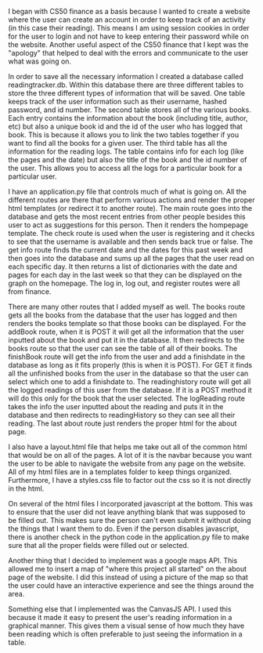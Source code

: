I began with CS50 finance as a basis because I wanted to create a website where the user can create an account in order to keep
track of an activity (in this case their reading). This means I am using session cookies in order for the user to login and not
have to keep entering their password while on the website. Another useful aspect of the CS50 finance that I kept was the "apology"
that helped to deal with the errors and communicate to the user what was going on.

In order to save all the necessary information I created a database called readingtracker.db. Within this database there are three
different tables to store the three different types of information that will be saved. One table keeps track of the user information
such as their username, hashed password, and id number. The second table stores all of the various books. Each entry contains
the information about the book (including title, author, etc) but also a unique book id and the id of the user who has logged that
book. This is because it allows you to link the two tables together if you want to find all the books for a given user. The third
table has all the information for the reading logs. The table contains info for each log (like the pages and the date) but also
the title of the book and the id number of the user. This allows you to access all the logs for a particular book for a particular
user.

I have an application.py file that controls much of what is going on. All the different routes are there that perform various
actions and render the proper html templates (or redirect it to another route). The main route goes into the database and gets
the most recent entries from other people besides this user to act as suggestions for this person. Then it renders the hompepage
template. The check route is used when the user is registering and it checks to see that the username is available and then sends
back true or false. The get info route finds the current date and the dates for this past week and then goes into the database
and sums up all the pages that the user read on each specific day. It then returns a list of dictionaries with the date and pages
for each day in the last week so that they can be displayed on the graph on the homepage. The log in, log out, and register routes
were all from finance.

There are many other routes that I added myself as well. The books route gets all the books from the database that the user has
logged and then renders the books template so that those books can be displayed. For the addBook route, when it is POST it will
get all the information that the user inputted about the book and put it in the database. It then redirects to the books route so
that the user can see the table of all of their books. The finishBook route will get the info from the user and add a finishdate
in the database as long as it fits properly (this is when it is POST). For GET it finds all the unfinished books from the user
in the database so that the user can select which one to add a finishdate to. The readinghistory route will get all the logged
readings of this user from the database. If it is a POST method it will do this only for the book that the user selected. The
logReading route takes the info the user inputted about the reading and puts it in the database and then redirects to
readingHistory so they can see all their reading. The last about route just renders the proper html for the about page.

I also have a layout.html file that helps me take out all of the common html that would be on all of the pages. A lot of it is the
navbar because you want the user to be able to navigate the website from any page on the website. All of my html files are in a
templates folder to keep things organized. Furthermore, I have a styles.css file to factor out the css so it is not directly in the
html.

On several of the html files I incorporated javascript at the bottom. This was to ensure that the user did not leave anything blank
that was supposed to be filled out. This makes sure the person can't even submit it without doing the things that I want them to
do. Even if the person disables javascript, there is another check in the python code in the application.py file to make sure that
all the proper fields were filled out or selected.

Another thing that I decided to implement was a google maps API. This allowed me to insert a map of "where this project all
started" on the about page of the website. I did this instead of using a picture of the map so that the user could have an
interactive experience and see the things around the area.

Something else that I implemented was the CanvasJS API. I used this because it made it easy to present the user's reading
information in a graphical manner. This gives them a visual sense of how much they have been reading which is often preferable
to just seeing the information in a table.